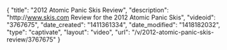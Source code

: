 {
    "title": "2012 Atomic Panic Skis Review",
    "description": "http:\/\/www.skis.com Review for the 2012 Atomic Panic Skis",
    "videoid": "3767675",
    "date_created": "1411361334",
    "date_modified": "1418182032",
    "type": "captivate",
    "layout": "video",
    "url": "\/v\/2012-atomic-panic-skis-review\/3767675"
}